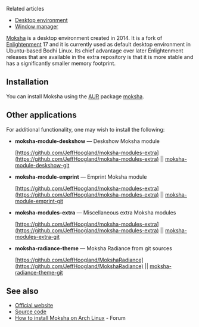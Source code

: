 Related articles

*   [Desktop environment](/index.php/Desktop_environment "Desktop environment")
*   [Window manager](/index.php/Window_manager "Window manager")

[Moksha](http://www.bodhilinux.com/moksha-desktop/) is a desktop environment created in 2014\. It is a fork of [Enlightenment](/index.php/Enlightenment "Enlightenment") 17 and it is currently used as default desktop environment in Ubuntu-based Bodhi Linux. Its chief advantage over later Enlightenment releases that are available in the extra repository is that it is more stable and has a significantly smaller memory footprint.

## Installation

You can install Moksha using the [AUR](/index.php/AUR "AUR") package [moksha](https://aur.archlinux.org/packages/moksha/).

## Other applications

For additional functionality, one may wish to install the following:

*   **moksha-module-deskshow** — Deskshow Moksha module

	[https://github.com/JeffHoogland/moksha-modules-extra](https://github.com/JeffHoogland/moksha-modules-extra) || [moksha-module-deskshow-git](https://aur.archlinux.org/packages/moksha-module-deskshow-git/)

*   **moksha-module-emprint** — Emprint Moksha module

	[https://github.com/JeffHoogland/moksha-modules-extra](https://github.com/JeffHoogland/moksha-modules-extra) || [moksha-module-emprint-git](https://aur.archlinux.org/packages/moksha-module-emprint-git/)

*   **moksha-modules-extra** — Miscellaneous extra Moksha modules

	[https://github.com/JeffHoogland/moksha-modules-extra](https://github.com/JeffHoogland/moksha-modules-extra) || [moksha-modules-extra-git](https://aur.archlinux.org/packages/moksha-modules-extra-git/)

*   **moksha-radiance-theme** — Moksha Radiance from git sources

	[https://github.com/JeffHoogland/MokshaRadiance](https://github.com/JeffHoogland/MokshaRadiance) || [moksha-radiance-theme-git](https://aur.archlinux.org/packages/moksha-radiance-theme-git/)

## See also

*   [Official website](http://mokshadesktop.org)
*   [Source code](https://github.com/JeffHoogland/moksha)
*   [How to install Moksha on Arch Linux](http://forums.bodhilinux.com/index.php?/topic/13102-how-to-install-moksha-on-arch-linux-and-derivatives/#entry96986) - Forum